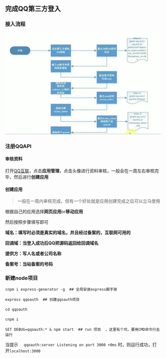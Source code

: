 ## 完成QQ第三方登入

### 接入流程

![](.\img\oauth\接入流程.png)

### 注册QQAPI

#### 审核资料

打开[QQ互联](https://connect.qq.com/)，点击**应用管理**，点击头像进行资料审核，一般会在一周左右审核完毕，然后进行**创建应用**

#### 创建应用

> 一般在一周内审核完成，但有一个好处就是应用创建完成之后可以立马使用

根据自己的应用选择**网页应用**or**移动应用**

然后按照步骤填写即可

**域名：填写时必须是真实的域名，并且经过备案的，互联网可用的**

**回调域：当登入成功后QQ把源码返回给回调域名**

**提供方：写人名或者公司名称**

**备案号：当站备案的号码**



### 新建node项目

```
cnpm i express-generator -g  ## 全局安装express脚手架

express qqoauth  ## 创建qqoauth项目

cd qqoauth	

cnpm i

SET DEBUG=qqoauth:* & npm start	 ## run 项目  ，这里有个坑，要用CMD命令行去运行
```

当提示 `  qqoauth:server Listening on port 3000 +0ms` 时，则运行成功，打开`localhost:3000`